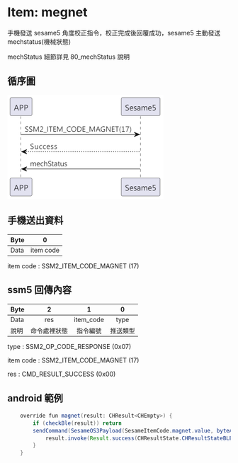 # Item: megnet

手機發送 sesame5 角度校正指令，校正完成後回覆成功，sesame5 主動發送 mechstatus(機械狀態)

mechStatus 細節詳見 80_mechStatus 說明

## 循序圖

<p align="left" >
  <img src="../src/megnet/megnet.png" alt="" title="">
</p>

## 手機送出資料

| Byte |     0     |
|------|:---------:|
| Data | item code |

item code : SSM2_ITEM_CODE_MAGNET (17)

## ssm5 回傳內容

| Byte |   2    |     1     |  0   |
|------|:------:|:---------:|:----:|
| Data |  res   | item_code | type |
| 說明   | 命令處裡狀態 |   指令編號    | 推送類型 |

type : SSM2_OP_CODE_RESPONSE (0x07)

item code : SSM2_ITEM_CODE_MAGNET (17)

res : CMD_RESULT_SUCCESS (0x00)

## android 範例

``` java
    override fun magnet(result: CHResult<CHEmpty>) {
        if (checkBle(result)) return
        sendCommand(SesameOS3Payload(SesameItemCode.magnet.value, byteArrayOf()), DeviceSegmentType.cipher) { res ->
            result.invoke(Result.success(CHResultState.CHResultStateBLE(CHEmpty())))
        }
    }
```
